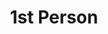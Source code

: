 ---
title: 1st Person
layout: revealjs-structure
script:
- I ___.
- I ___(ed).
- I will ___.
examples:
- Play
- Work
- Study
- Help
- Jogar
- Trabalhar
- Ajudar
---